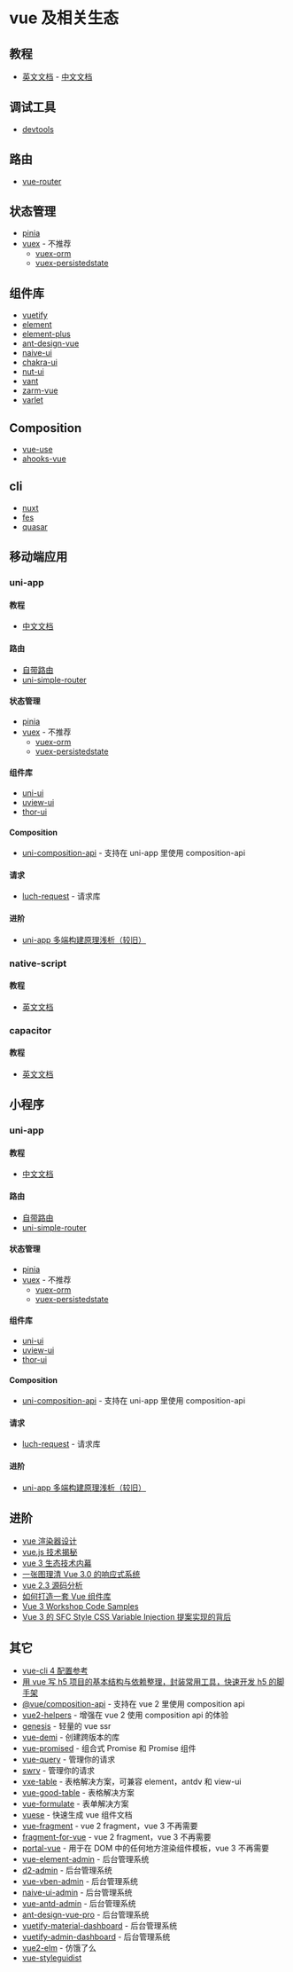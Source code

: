 # vue 及相关生态

## 教程

- [英文文档](https://vuejs.org/) - [中文文档](https://cn.vuejs.org)

## 调试工具

- [devtools](https://github.com/vuejs/vue-devtools)

## 路由

- [vue-router](https://router.vuejs.org/)

## 状态管理

- [pinia](https://pinia.esm.dev/)
- [vuex](https://vuex.vuejs.org/) - 不推荐
  - [vuex-orm](https://vuex-orm.org/)
  - [vuex-persistedstate](https://github.com/robinvdvleuten/vuex-persistedstate)

## 组件库

- [vuetify](https://vuetifyjs.com/)
- [element](https://element.eleme.cn/)
- [element-plus](https://element-plus.org/)
- [ant-design-vue](https://antdv.com/)
- [naive-ui](https://www.naiveui.com/zh-CN/os-theme)
- [chakra-ui](https://vue.chakra-ui.com/)
- [nut-ui](http://nutui.jd.com/)
- [vant](https://youzan.github.io/vant/)
- [zarm-vue](https://vue.zarm.design/)
- [varlet](https://varlet.gitee.io/varlet-ui/)

## Composition

- [vue-use](https://vueuse.org/)
- [ahooks-vue](https://dewfall123.github.io/ahooks-vue/zh/)

## cli

- [nuxt](https://zh.nuxtjs.org/)
- [fes](https://winixt.gitee.io/fesjs/zh/)
- [quasar](https://quasar.dev/)

## 移动端应用

### uni-app

#### 教程

- [中文文档](https://uniapp.dcloud.io/)

#### 路由

- [自带路由](https://uniapp.dcloud.io/frame?id=%e8%b7%af%e7%94%b1)
- [uni-simple-router](https://hhyang.cn/v2/)

#### 状态管理

- [pinia](https://pinia.esm.dev/)
- [vuex](https://vuex.vuejs.org/) - 不推荐
  - [vuex-orm](https://vuex-orm.org/)
  - [vuex-persistedstate](https://github.com/robinvdvleuten/vuex-persistedstate)

#### 组件库

- [uni-ui](https://github.com/dcloudio/uni-ui)
- [uview-ui](https://uviewui.com/)
- [thor-ui](https://www.thorui.cn/doc/)

#### Composition

- [uni-composition-api](https://github.com/TuiMao233/uni-composition-api) - 支持在 uni-app 里使用 composition-api

#### 请求

- [luch-request](https://www.quanzhan.co/luch-request/) - 请求库

#### 进阶

- [uni-app 多端构建原理浅析（较旧）](https://f-loat.github.io/posts/2019/08/03/uni-app-%E5%A4%9A%E7%AB%AF%E6%9E%84%E5%BB%BA%E5%8E%9F%E7%90%86%E6%B5%85%E6%9E%90.html)

### native-script

#### 教程

- [英文文档](https://nativescript.org/)

### capacitor

#### 教程

- [英文文档](https://capacitorjs.com/)

## 小程序

### uni-app

#### 教程

- [中文文档](https://uniapp.dcloud.io/)

#### 路由

- [自带路由](https://uniapp.dcloud.io/frame?id=%e8%b7%af%e7%94%b1)
- [uni-simple-router](https://hhyang.cn/v2/)

#### 状态管理

- [pinia](https://pinia.esm.dev/)
- [vuex](https://vuex.vuejs.org/) - 不推荐
  - [vuex-orm](https://vuex-orm.org/)
  - [vuex-persistedstate](https://github.com/robinvdvleuten/vuex-persistedstate)

#### 组件库

- [uni-ui](https://github.com/dcloudio/uni-ui)
- [uview-ui](https://uviewui.com/)
- [thor-ui](https://www.thorui.cn/doc/)

#### Composition

- [uni-composition-api](https://github.com/TuiMao233/uni-composition-api) - 支持在 uni-app 里使用 composition-api

#### 请求

- [luch-request](https://www.quanzhan.co/luch-request/) - 请求库

#### 进阶

- [uni-app 多端构建原理浅析（较旧）](https://f-loat.github.io/posts/2019/08/03/uni-app-%E5%A4%9A%E7%AB%AF%E6%9E%84%E5%BB%BA%E5%8E%9F%E7%90%86%E6%B5%85%E6%9E%90.html)

## 进阶

- [vue 渲染器设计](http://hcysun.me/vue-design/zh/)
- [vue.js 技术揭秘](https://ustbhuangyi.github.io/vue-analysis/)
- [vue 3 生态技术内幕](https://www.yuque.com/hugsun/vue3)
- [一张图理清 Vue 3.0 的响应式系统](https://juejin.im/post/5d9da45af265da5b8072de5d)
- [vue 2.3 源码分析](https://github.com/answershuto/learnVue)
- [如何打造一套 Vue 组件库](https://arronkler.top/post/build_vue_component_lib/)
- [Vue 3 Workshop Code Samples](https://codepen.io/collection/DkxpbE)
- [Vue 3 的 SFC Style CSS Variable Injection 提案实现的背后](https://mp.weixin.qq.com/s/xrK7gREgS8KmAXIRQDSaoQ)

## 其它

- [vue-cli 4 配置参考](https://github.com/staven630/vue-cli4-config)
- [用 vue 写 h5 项目的基本结构与依赖整理，封装常用工具，快速开发 h5 的脚手架](https://github.com/yujinpan/h5-vue)
- [@vue/composition-api](https://github.com/vuejs/composition-api) - 支持在 vue 2 里使用 composition api
- [vue2-helpers](https://github.com/ambit-tsai/vue2-helpers) - 增强在 vue 2 使用 composition api 的体验
- [genesis](https://fmfe.github.io/genesis-docs/) - 轻量的 vue ssr
- [vue-demi](https://github.com/antfu/vue-demi) - 创建跨版本的库
- [vue-promised](https://github.com/posva/vue-promised) - 组合式 Promise 和 Promise 组件
- [vue-query](https://vue-query.vercel.app/) - 管理你的请求
- [swrv](https://docs-swrv.netlify.app/) - 管理你的请求
- [vxe-table](https://github.com/xuliangzhan/vxe-table) - 表格解决方案，可兼容 element，antdv 和 view-ui
- [vue-good-table](https://xaksis.github.io/vue-good-table/) - 表格解决方案
- [vue-formulate](https://vueformulate.com/) - 表单解决方案
- [vuese](https://github.com/vuese/vuese) - 快速生成 vue 组件文档
- [vue-fragment](https://github.com/Thunberg087/vue-fragment) - vue 2 fragment，vue 3 不再需要
- [fragment-for-vue](https://github.com/ambit-tsai/fragment-for-vue) - vue 2 fragment，vue 3 不再需要
- [portal-vue](https://portal-vue.linusb.org/) - 用于在 DOM 中的任何地方渲染组件模板，vue 3 不再需要
- [vue-element-admin](https://github.com/PanJiaChen/vue-element-admin) - 后台管理系统
- [d2-admin](https://github.com/d2-projects/d2-admin) - 后台管理系统
- [vue-vben-admin](https://github.com/anncwb/vue-vben-admin) - 后台管理系统
- [naive-ui-admin](https://github.com/jekip/naive-ui-admin) - 后台管理系统
- [vue-antd-admin](https://github.com/iczer/vue-antd-admin) - 后台管理系统
- [ant-design-vue-pro](https://github.com/vueComponent/ant-design-vue-pro) - 后台管理系统
- [vuetify-material-dashboard](https://github.com/creativetimofficial/vuetify-material-dashboard) - 后台管理系统
- [vuetify-admin-dashboard](https://github.com/ClintOxx/vuetify-admin-dashboard) - 后台管理系统
- [vue2-elm](https://github.com/bailicangdu/vue2-elm) - 仿饿了么
- [vue-styleguidist](https://vue-styleguidist.github.io/)

